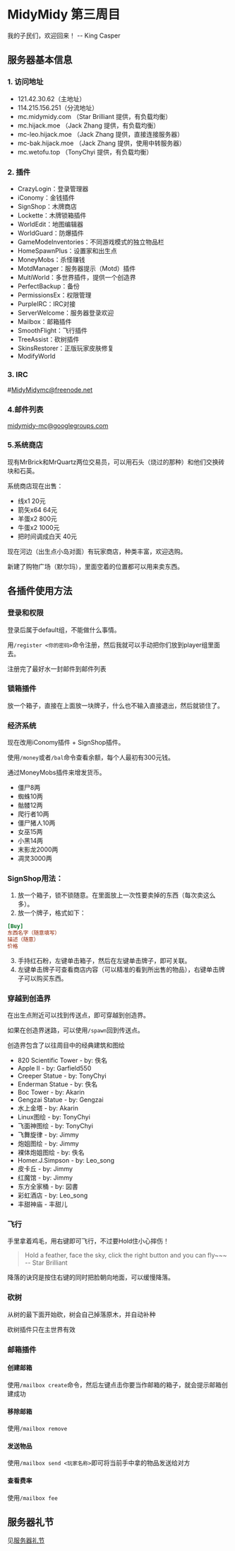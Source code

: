 MidyMidy 第三周目
=====

我的子民们，欢迎回来！ -- King Casper

服务器基本信息
-----

### 1. 访问地址
* 121.42.30.62（主地址）
* 114.215.156.251（分流地址）
* mc.midymidy.com （Star Brilliant 提供，有负载均衡）
* mc.hijack.moe （Jack Zhang 提供，有负载均衡）
* mc-leo.hijack.moe （Jack Zhang 提供，直接连接服务器）
* mc-bak.hijack.moe （Jack Zhang 提供，使用中转服务器）
* mc.wetofu.top （TonyChyi 提供，有负载均衡）

### 2. 插件
* CrazyLogin：登录管理器
* iConomy：金钱插件
* SignShop：木牌商店
* Lockette：木牌锁箱插件
* WorldEdit：地图编辑器
* WorldGuard：防爆插件
* GameModeInventories：不同游戏模式的独立物品栏
* HomeSpawnPlus：设置家和出生点
* MoneyMobs：杀怪赚钱
* MotdManager：服务器提示（Motd）插件
* MultiWorld：多世界插件，提供一个创造界
* PerfectBackup：备份
* PermissionsEx：权限管理
* PurpleIRC：IRC对接
* ServerWelcome：服务器登录欢迎
* Mailbox：邮箱插件
* SmoothFlight：飞行插件
* TreeAssist：砍树插件
* SkinsRestorer：正版玩家皮肤修复
* ModifyWorld

### 3. IRC
\#MidyMidymc@freenode.net

### 4.邮件列表

midymidy-mc@googlegroups.com

### 5.系统商店

现有MrBrick和MrQuartz两位交易员，可以用石头（烧过的那种）和他们交换砖块和石英。

系统商店现在出售：
* 线x1 20元
* 箭矢x64 64元
* 羊蛋x2 800元
* 牛蛋x2 1000元
* 把时间调成白天 40元

现在河边（出生点小岛对面）有玩家商店，种类丰富，欢迎选购。

新建了购物广场（默尔玛），里面空着的位置都可以用来卖东西。

各插件使用方法
-----

### 登录和权限

登录后属于default组，不能做什么事情。

用`/register <你的密码>`命令注册，然后我就可以手动把你们放到player组里面去。

注册完了最好水一封邮件到邮件列表

### 锁箱插件

放一个箱子，直接在上面放一块牌子，什么也不输入直接退出，然后就锁住了。

### 经济系统

现在改用iConomy插件 + SignShop插件。

使用`/money`或者`/bal`命令查看余额，每个人最初有300元钱。

通过MoneyMobs插件来增发货币。
* 僵尸8两
* 蜘蛛10两
* 骷髅12两
* 爬行者10两
* 僵尸猪人10两
* 女巫15两
* 小黑14两
* 末影龙2000两
* 凋灵3000两

### SignShop用法：

1. 放一个箱子，锁不锁随意。在里面放上一次性要卖掉的东西（每次卖这么多）。
2. 放一个牌子，格式如下：
```ini
[Buy]
东西名字（随意填写）
描述（随意）
价格
```

3. 手持红石粉，左键单击箱子，然后在左键单击牌子，即可关联。
4. 左键单击牌子可查看商店内容（可以精准的看到所出售的物品），右键单击牌
子可以购买东西。

### 穿越到创造界

在出生点附近可以找到传送点，即可穿越到创造界。

如果在创造界迷路，可以使用`/spawn`回到传送点。

创造界包含了以往周目中的经典建筑和图绘

* 820 Scientific Tower - by: 佚名
* Apple II - by: Garfield550
* Creeper Statue - by: TonyChyi
* Enderman Statue - by: 佚名
* Boc Tower - by: Akarin
* Gengzai Statue - by: Gengzai
* 水上金塔 - by: Akarin
* Linux图绘 - by: TonyChyi
* 飞面神图绘 - by: TonyChyi
* 飞舞旋律 - by: Jimmy
* 炮姐图绘 - by: Jimmy
* 裸体炮姐图绘 - by: 佚名
* Homer.J.Simpson - by: Leo_song
* 皮卡丘 - by: Jimmy
* 红魔馆 - by: Jimmy
* 东方全家桶 - by: 図書
* 彩虹酒店 - by: Leo_song
* 丰甜神庙 - 丰甜儿

### 飞行

手里拿着鸡毛，用右键即可飞行，不过要Hold住小心摔伤！

> Hold a feather, face the sky, click the right button and you can fly~~~ -- Star Brilliant

降落的诀窍是按住右键的同时把脸朝向地面，可以缓慢降落。

### 砍树

从树的最下面开始砍，树会自己掉落原木，并自动补种

砍树插件只在主世界有效

### 邮箱插件

#### 创建邮箱

使用`/mailbox create`命令，然后左键点击你要当作邮箱的箱子，就会提示邮箱创建成功

#### 移除邮箱

使用`/mailbox remove`

#### 发送物品

使用`/mailbox send <玩家名称>`即可将当前手中拿的物品发送给对方

#### 查看费率

使用`/mailbox fee`

服务器礼节
-----

见[服务器礼节](服务器礼节.md)
